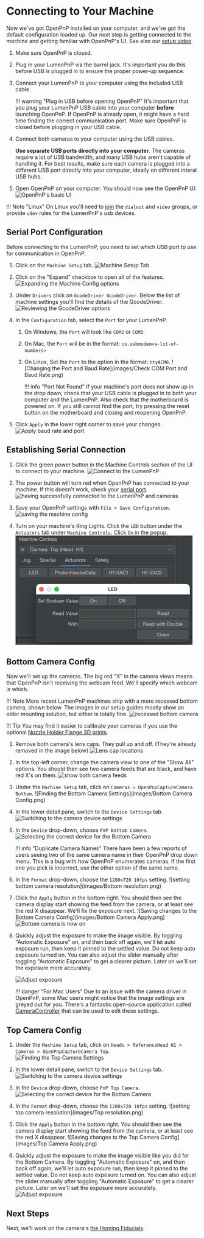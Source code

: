 # Connecting to Your Machine

Now we've got OpenPnP installed on your computer, and we've got the default configuration loaded up. Our next step is getting connected to the machine and getting familiar with OpenPnP's UI. See also our [setup video](https://youtube.com/watch?v=CSnczX6VJ7M&si=EnSIkaIECMiOmarE&t=102).

1. Make sure OpenPnP is closed.
2. Plug in your LumenPnP via the barrel jack. It's important you do this before USB is plugged in to ensure the proper power-up sequence.
3. Connect your LumenPnP to your computer using the included USB cable.

    !!! warning "Plug in USB before opening OpenPnP"
        It's important that you plug your LumenPnP USB cable into your computer **before** launching OpenPnP. If OpenPnP is already open, it might have a hard time finding the correct communication port. Make sure OpenPnP is closed before plugging in your USB cable. 

4. Connect both cameras to your computer using the USB cables.

    **Use separate USB ports directly into your computer**. The cameras require a lot of USB bandwidth, and many USB hubs aren't capable of handling it. For best results, make sure each camera is plugged into a different USB port directly into your computer, ideally on different interal USB hubs.

5. Open OpenPnP on your computer. You should now see the OpenPnP UI:
  ![OpenPnP's basic UI](images/openpnp-ui.png)

!!! Note "Linux"
    On Linux you'll need to [join](https://askubuntu.com/questions/112568/how-do-i-allow-a-non-default-user-to-use-serial-device-ttyusb0) the `dialout` and `video` groups, or provide `udev` rules for the LumenPnP's usb devices. 

## Serial Port Configuration

Before connecting to the LumenPnP, you need to set which USB port to use for communication in OpenPnP.

1. Click on the `Machine Setup` tab.
  ![Machine Setup Tab](images/Machine-Setup-Tab.png)

2. Click on the "Expand" checkbox to open all of the features.
  ![Expanding the Machine Config options](images/Expand-Checkbox.png)

3. Under `Drivers` click on `GcodeDriver GcodeDriver`. Below the list of machine settings you'll find the details of the GcodeDriver.
  ![Reviewing the GcodeDriver options](images/SelectGcodeDriver.png)
  
1. In the `Configuration` tab, select the `Port` for your LumenPnP.
    1. On Windows, the `Port` will look like `COM2` or `COM3`.
    2. On Mac, the `Port` will be in the format: `cu.usbmodem<a-lot-of-numbers>`
    3. On Linux, Set the `Port` to the option in the format: `ttyACM0`.
    ![Changing the Port and Baud Rate](images/Check COM Port and Baud Rate.png)

        !!! info "Port Not Found"
            If your machine's port does not show up in the drop down, check that your USB cable is plugged in to both your computer and the LumenPnP. Also check that the motherboard is powered on. If you still cannot find the port, try pressing the reset button on the motherboard and closing and reopening OpenPnP.

2. Click `Apply` in the lower right corner to save your changes.
  ![Apply baud rate and port](images/apply-machine-config.png)

## Establishing Serial Connection

1. Click the green power button in the Machine Controls section of the UI to connect to your machine.
  ![Connect to the LumenPnP](images/connect-to-machine-power-button.png)

1. The power button will turn red when OpenPnP has connected to your machine. If this doesn't work, check your [serial port](#serial-port-configuration).
  ![having successfully connected to the LumenPnP and cameras](images/connected-to-machine.png)

1. Save your OpenPnP settings with `File > Save Configuration`.
  ![saving the machine config](images/save-configuration.png)

1. Turn on your machine's Ring Lights. Click the `LED` button under the `Actuators` tab under `Machine Controls`. Click `On` in the popup.
   ![](images/turn-on-led.png)

<!-- 
!!! success "v3.1+ Speed Increase"

    If your machine is v3.1 or higher, your machine can move much faster than the default configuration because of the addition of linear rails, and use less current for the L and R motors with the addition of pneumatic rotation couplings.

      1. In the `Gcode` tab under your `GcodeDriver`, select `Default` in the `Head Mountable` dropdown, and `CONNECT_COMMAND` in the `Setting` dropdown. **Overwrite** the existing text in this field with the new settings below. Be sure to hit `Apply` to confirm your changes.

        ```
        G21 ; Set Millimeters Mode
        G90 ; Set absolute positioning mode
        M82 ; Set absolute mode for extruder
        M204 T5000 ; Set max travel acceleration
        M201 Y1500 ; Set max Y acceleration
        M201 X2000 ; Set max X acceleration
        M203 X1000 Y1000 ; Set max feedrate in mm/min
        M906 Y1000 ; Set Y motor current
        M906 X800 ; Set X motor current
        M906 A200 ; Set L motor current
        M906 B200 ; Set R motor current
        M569 S0 X Y ; Switches to SpreadCycle
        ```

        Your settings should look similar like the image below:
       
        ![](images/31settings.png)

      2. Next, under the `Setting` dropdown, choose the `HOME_COMMAND` option. **Overwrite** the existing text in this field with the new settings below. Be sure to hit `Apply` to confirm your changes.

        ```
        M569 S1 X Y ; Switches to StealthChop
        M201 Y1500 ; Set Max Y Acceleration
        M201 X2000 ; Set Max X Acceleration
        M906 Y400 ; Set Y motor current
        M906 X200 ; Set X motor current
        M914 X50 Y30 ; Set Homing Sensitivity
        G28 ; Home all axis
        M569 S0 X Y ; Switches back to SpreadCycle
        M201 Y2500 ; Set Max Y Acceleration
        M201 X3000 ; Set Max X Acceleration
        M906 Y1000 ; Set Y motor current
        M906 X800 ; Set X motor current
        ```

      3. To tell OpenPnP to take advantage of this speed increase, you can update the `Max Feed Rate` field in the `Driver Settings` tab. Enter `35000` into this field.

      4. If you need to tweak your sensorless homing settings, make sure to adjust the values in the line starting with `M914` under `HOME_COMMAND`, *not* under `CONNECT_COMMAND`. -->

## Bottom Camera Config

Now we'll set up the cameras. The big red "X" in the camera views means that OpenPnP isn't receiving the webcam feed. We'll specify which webcam is which.

!!! Note
    More recent LumenPnP machines ship with a more recessed bottom camera, shown below. The images in our setup guides mostly show an older mounting solution, but either is totally fine.
    ![recessed bottom camera](images/new-bottom-camera.jpg)

!!! Tip
    You may find it easier to calibrate your cameras if you use the optional [Nozzle Holder Flange 3D prints](https://www.printables.com/model/400068-lumenpnp-v3-cp40-nozzle-holder-flange-40mm).

1. Remove both camera's lens caps. They pull up and off. (They're already removed in the image below)
  ![Lens cap locations](../5-mm-per-pixel/images/remove-lens-caps.jpg)

1. In the top-left corner, change the camera view to one of the "Show All" options. You should then see two camera feeds that are black, and have red X's on them.
  ![show both camera feeds](images/switch-camera-display.png)

1. Under the `Machine Setup` tab, click on `Cameras > OpenPnpCaptureCamera Bottom`.
  ![Finding the Bottom Camera Settings](images/Bottom Camera Config.png)

1. In the lower detail pane, switch to the `Device Settings` tab.
  ![Switching to the camera device settings](images/Bottom-camera-device-settings.png)

1. In the `Device` drop-down, choose `PnP Bottom Camera`.
  ![Selecting the correct device for the Bottom Camera](images/Bottom-camera-select-device.png)

    !!! info "Duplicate Camera Names"
        There have been a few reports of users seeing two of the same camera name in their OpenPnP drop down menu. This is a bug with how OpenPnP enumerates cameras. If the first one you pick is incorrect, use the other option of the same name.

1. In the `Format` drop-down, choose the `1280x720 10fps` setting.
  ![setting bottom camera resolution](images/Bottom resolution.png)

1. Click the `Apply` button in the bottom right. You should then see the camera display start showing the feed from the camera, or at least see the red X disappear. We'll fix the exposure next.
  ![Saving changes to the Bottom Camera Config](images/Bottom Camera Apply.png)
  ![Bottom camera is now on](images/Bottom-camera-on.png)

1. Quickly adjust the exposure to make the image visible. By toggling "Automatic Exposure" on, and then back off again, we'll let auto exposure run, then keep it pinned to the settled value. Do not keep auto exposure turned on. You can also adjust the slider manually after toggling "Automatic Exposure" to get a clearer picture. Later on we'll set the exposure more accurately.

    ![Adjust exposure](images/adjust-exposure.png)

    !!! danger "For Mac Users"
        Due to an issue with the camera driver in OpenPnP, some Mac users might notice that the image settings are greyed out for you. There's a fantastic open-source application called [CameraController](https://github.com/Itaybre/CameraController) that can be used to edit these settings.

## Top Camera Config

1. Under the `Machine Setup` tab, click on `Heads > ReferenceHead H1 > Cameras > OpenPnpCaptureCamera Top`.
  ![Finding the Top Camera Settings](images/Top-camera-settings.png)

4. In the lower detail pane, switch to the `Device Settings` tab.
  ![Switching to the camera device settings](images/Top-camera-device-settings.png)

5. In the `Device` drop-down, choose `PnP Top Camera`.
  ![Selecting the correct device for the Bottom Camera](images/Top-camera-select-device.png)

1. In the `Format` drop-down, choose the `1280x720 10fps` setting.
  ![setting top camera resolution](images/Top resolution.png)

1. Click the `Apply` button in the bottom right. You should then see the camera display start showing the feed from the camera, or at least see the red X disappear.
  ![Saving changes to the Top Camera Config](images/Top Camera Apply.png)

1. Quickly adjust the exposure to make the image visible like you did for the Bottom Camera. By toggling "Automatic Exposure" on, and then back off again, we'll let auto exposure run, then keep it pinned to the settled value. Do not keep auto exposure turned on. You can also adjust the slider manually after toggling "Automatic Exposure" to get a clearer picture. Later on we'll set the exposure more accurately.
  ![Adjust exposure](images/adjust-exposure-2.png)




## Next Steps

Next, we'll work on the camera's [the Homing Fiducials](../4-homing-fiducial/index.md).
